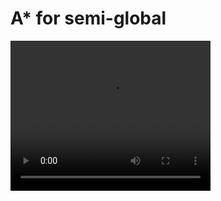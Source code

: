 # A* for semi-global

<video width="320" height="240" controls>
  <source src="https://user-images.githubusercontent.com/110152/214857875-9cd69715-f5f8-452f-9eed-99948c050bb8.mp4" type="video/mp4">
</video>
